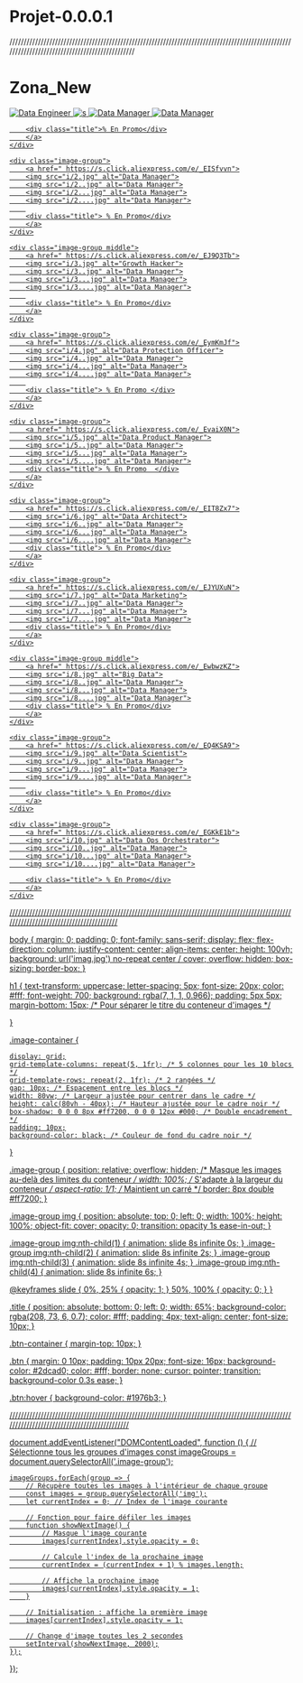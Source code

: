 # Projet-0.0.0.1







///////////////////////////////////////////////////////////////////////////////////////////////////////////////////////////////////////////////


<!DOCTYPE html>
<html lang="fr">
<head>
    <meta charset="UTF-8">
    <meta name="viewport" content="width=device-width, initial-scale=1.0">
    <link rel="stylesheet" href="Zona_New.001.css">
    <title>Zona_New</title>
</head>
<body>
  <h1> Zona_New </h1>
    <div class="image-container">
        <div class="image-group">
        <a href=" https://s.click.aliexpress.com/e/_EykGNP3"> 
        <img src="i/1.jpg" alt="Data Engineer">
        <img src="i/1..jpg" alt="s  " >
        <img src="i/1...jpg" alt="Data Manager">
        <img src="i/1....jpg" alt="Data Manager">
    
        <div class="title">% En Promo</div>
        </a>
    </div>

    <div class="image-group">
        <a href=" https://s.click.aliexpress.com/e/_EISfvvn">
        <img src="i/2.jpg" alt="Data Manager">
        <img src="i/2..jpg" alt="Data Manager">
        <img src="i/2...jpg" alt="Data Manager">
        <img src="i/2....jpg" alt="Data Manager">
        
        <div class="title"> % En Promo</div>
        </a>
    </div>

    <div class="image-group middle">
        <a href=" https://s.click.aliexpress.com/e/_EJ9Q3Tb">
        <img src="i/3.jpg" alt="Growth Hacker">
        <img src="i/3..jpg" alt="Data Manager">
        <img src="i/3...jpg" alt="Data Manager">
        <img src="i/3....jpg" alt="Data Manager">
        
        <div class="title"> % En Promo</div>
        </a>
    </div>

    <div class="image-group">
        <a href=" https://s.click.aliexpress.com/e/_EymKmJf">
        <img src="i/4.jpg" alt="Data Protection Officer">
        <img src="i/4..jpg" alt="Data Manager">
        <img src="i/4...jpg" alt="Data Manager">
        <img src="i/4....jpg" alt="Data Manager">
        
        <div class="title"> % En Promo </div>
        </a>
    </div>

    <div class="image-group">
        <a href=" https://s.click.aliexpress.com/e/_EvaiX0N">
        <img src="i/5.jpg" alt="Data Product Manager">
        <img src="i/5..jpg" alt="Data Manager">
        <img src="i/5...jpg" alt="Data Manager">
        <img src="i/5....jpg" alt="Data Manager">
        <div class="title"> % En Promo  </div>
        </a>
    </div>

    <div class="image-group">
        <a href=" https://s.click.aliexpress.com/e/_EIT8Zx7">
        <img src="i/6.jpg" alt="Data Architect">
        <img src="i/6..jpg" alt="Data Manager">
        <img src="i/6...jpg" alt="Data Manager">
        <img src="i/6....jpg" alt="Data Manager">
        <div class="title"> % En Promo</div>
        </a>
    </div>

    <div class="image-group">
        <a href=" https://s.click.aliexpress.com/e/_EJYUXuN">
        <img src="i/7.jpg" alt="Data Marketing">
        <img src="i/7..jpg" alt="Data Manager">
        <img src="i/7...jpg" alt="Data Manager">
        <img src="i/7....jpg" alt="Data Manager">
        <div class="title"> % En Promo</div>
        </a>
    </div>

    <div class="image-group middle">
        <a href=" https://s.click.aliexpress.com/e/_EwbwzKZ">
        <img src="i/8.jpg" alt="Big Data">
        <img src="i/8..jpg" alt="Data Manager">
        <img src="i/8...jpg" alt="Data Manager">
        <img src="i/8....jpg" alt="Data Manager">
        <div class="title"> % En Promo</div>
        </a>
    </div>

    <div class="image-group">
        <a href=" https://s.click.aliexpress.com/e/_EQ4KSA9">
        <img src="i/9.jpg" alt="Data Scientist">
        <img src="i/9..jpg" alt="Data Manager">
        <img src="i/9...jpg" alt="Data Manager">
        <img src="i/9....jpg" alt="Data Manager">
        
        <div class="title"> % En Promo</div>
        </a>
    </div>

    <div class="image-group">
        <a href=" https://s.click.aliexpress.com/e/_EGKkE1b">
        <img src="i/10.jpg" alt="Data Ops Orchestrator">
        <img src="i/10..jpg" alt="Data Manager">
        <img src="i/10...jpg" alt="Data Manager">
        <img src="i/10....jpg" alt="Data Manager">
    
        <div class="title"> % En Promo</div>
        </a>
    </div>

  </div>
  

  <script src="Zona_New.001.js"></script>
</body>
</html>


/////////////////////////////////////////////////////////////////////////////////////////////////////////////////////////////////////////



body {
    margin: 0;
    padding: 0;
    font-family: sans-serif;
    display: flex;
    flex-direction: column;
    justify-content: center;
    align-items: center;
    height: 100vh;
    background: url('imag.jpg') no-repeat center / cover;
    overflow: hidden;
    box-sizing: border-box;
}

h1 {
    text-transform: uppercase;
    letter-spacing: 5px;
    font-size: 20px;
    color: #fff;
    font-weight: 700;
    background: rgba(7, 1, 1, 0.966);
    padding: 5px 5px;
    margin-bottom: 15px; /* Pour séparer le titre du conteneur d'images */

}

.image-container {

    display: grid;
    grid-template-columns: repeat(5, 1fr); /* 5 colonnes pour les 10 blocs */
    grid-template-rows: repeat(2, 1fr); /* 2 rangées */
    gap: 10px; /* Espacement entre les blocs */
    width: 80vw; /* Largeur ajustée pour centrer dans le cadre */
    height: calc(80vh - 40px); /* Hauteur ajustée pour le cadre noir */
    box-shadow: 0 0 0 8px #ff7200, 0 0 0 12px #000; /* Double encadrement */
    padding: 10px;
    background-color: black; /* Couleur de fond du cadre noir */
}
    
.image-group {
    position: relative;
    overflow: hidden; /* Masque les images au-delà des limites du conteneur */
    width: 100%; /* S'adapte à la largeur du conteneur */
    aspect-ratio: 1/1; /* Maintient un carré */
    border: 8px double #ff7200;
}

.image-group img {
    position: absolute;
    top: 0;
    left: 0;
    width: 100%;
    height: 100%;
    object-fit: cover;
    opacity: 0;
    transition: opacity 1s ease-in-out;
}

.image-group img:nth-child(1) { animation: slide 8s infinite 0s; }
.image-group img:nth-child(2) { animation: slide 8s infinite 2s; }
.image-group img:nth-child(3) { animation: slide 8s infinite 4s; }
.image-group img:nth-child(4) { animation: slide 8s infinite 6s; }

@keyframes slide {
    0%, 25% { opacity: 1; }
    50%, 100% { opacity: 0; }
}

.title {
    position: absolute;
    bottom: 0;
    left: 0;
    width: 65%;
    background-color: rgba(208, 73, 6, 0.7);
    color: #fff;
    padding: 4px;
    text-align: center;
    font-size: 10px;
}

.btn-container {
    margin-top: 10px;
}

.btn {
    margin: 0 10px;
    padding: 10px 20px;
    font-size: 16px;
    background-color: #2dcad0;
    color: #fff;
    border: none;
    cursor: pointer;
    transition: background-color 0.3s ease;
}

.btn:hover {
    background-color: #1976b3;
}

/////////////////////////////////////////////////////////////////////////////////////////////////////////////////////////////////////////////


document.addEventListener("DOMContentLoaded", function () {
    // Sélectionne tous les groupes d'images
    const imageGroups = document.querySelectorAll('.image-group');

    imageGroups.forEach(group => {
        // Récupère toutes les images à l'intérieur de chaque groupe
        const images = group.querySelectorAll('img');
        let currentIndex = 0; // Index de l'image courante

        // Fonction pour faire défiler les images
        function showNextImage() {
            // Masque l'image courante
            images[currentIndex].style.opacity = 0;

            // Calcule l'index de la prochaine image
            currentIndex = (currentIndex + 1) % images.length;

            // Affiche la prochaine image
            images[currentIndex].style.opacity = 1;
        }

        // Initialisation : affiche la première image
        images[currentIndex].style.opacity = 1;

        // Change d'image toutes les 2 secondes
        setInterval(showNextImage, 2000);
    });
});




